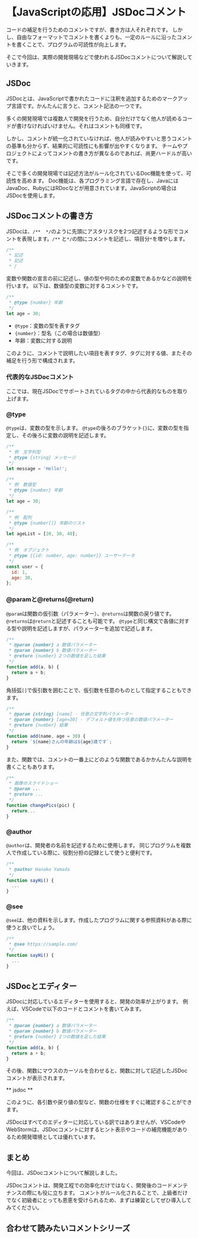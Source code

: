 # 【JavaScriptの応用】JSDocコメント

コードの補足を行うためのコメントですが、書き方は人それぞれです。
しかし、自由なフォーマットでコメントを書くよりも、一定のルールに沿ったコメントを書くことで、プログラムの可読性が向上します。

そこで今回は、実際の開発現場などで使われるJSDocコメントについて解説していきます。

## JSDoc
JSDocとは、JavaScriptで書かれたコードに注釈を追加するためのマークアップ言語です。かんたんに言うと、コメント記法の一つです。

多くの開発現場では複数人で開発を行うため、自分だけでなく他人が読めるコードが書けなければいけません。それはコメントも同様です。

しかし、コメントが統一化されていなければ、他人が読みやすいと思うコメントの基準も分からず、結果的に可読性にも影響が出やすくなります。
チームやプロジェクトによってコメントの書き方が異なるのであれば、尚更ハードルが高いです。

そこで多くの開発現場では記述方法がルール化されているDoc機能を使って、可読性を高めます。
Doc機能は、各プログラミング言語で存在し、JavaにはJavaDoc、RubyにはRDocなどが用意されています。JavaScriptの場合はJSDocを使用します。

## JSDocコメントの書き方
JSDocは、```/**  */```のように先頭にアスタリスクを2つ記述するような形でコメントを表現します。```/**``` と```*/```の間にコメントを記述し、項目分```*```を増やします。
```javascript
/**
 * 記述
 * 記述
 * /
```

変数や関数の宣言の前に記述し、値の型や何のための変数であるかなどの説明を行います。
以下は、数値型の変数に対するコメントです。
```javascript
/** 
 * @type {number} 年齢 
 */
let age = 30;
 ```

* ```@type```：変数の型を表すタグ
* ```{number}```：型名（この場合は数値型）
* 年齢：変数に対する説明

このように、コメントで説明したい項目を表すタグ、タグに対する値、またその補足を行う形で構成されます。

### 代表的なJSDocコメント
ここでは、現在JSDocでサポートされているタグの中から代表的なものを取り上げます。

### @type
```@type```は、変数の型を示します。
```@type```の後ろのブラケット```{}```に、変数の型を指定し、その後ろに変数の説明を記述します。
```javascript
/** 
 * 例　文字列型
 * @type {string} メッセージ
 */
let message = 'Hello!';

/** 
 * 例　数値型
 * @type {number} 年齢
 */
let age = 30;

/** 
 * 例　配列
 * @type {number[]} 年齢のリスト
 */
let ageList = [20, 30, 40];

/** 
 * 例　オブジェクト
 * @type {{id: number, age: number}} ユーザーデータ
 */
const user = {
  id: 1,
  age: 30,
};
 ```

### @paramと@returns(@return)
```@param```は関数の仮引数（パラメーター）、```@returns```は関数の戻り値です。```@returns```は```@return```と記述することも可能です。
```@type```と同じ構文で各値に対する型や説明を記述しますが、パラメーターを追加で記述します。

```javascript
/** 
 * @param {number} a 数値パラメーター
 * @param {number} b 数値パラメーター
 * @return {number} 2つの数値を足した結果
 */
function add(a, b) {
  return a + b;
}
```

角括弧```[]```で仮引数を囲むことで、仮引数を任意のものとして指定することもできます。
```javascript
/** 
 * @param {string} [name] - 任意の文字列パラメーター
 * @param {number} [age=30] - デフォルト値を持つ任意の数値パラメーター
 * @return {number} 結果
 */
function add(name, age = 30) {
  return `${name}さんの年齢は${age}歳です`;
}
```

また、関数では、コメントの一番上にどのような関数であるかかんたんな説明を書くこともあります。
```javascript
/** 
 * 画像のスライドショー
 * @param ...
 * @return ...
 */
function changePics(pic) {
  return...
}
```

### @author
```@author```は、開発者の名前を記述するために使用します。
同じプログラムを複数人で作成している際に、役割分担の記録として使うと便利です。
```javascript
/** 
 * @author Hanako Yamada
 */
function sayHi() {
  ...
}
 ```

### @see
```@see```は、他の資料を示します。作成したプログラムに関する参照資料がある際に使うと良いでしょう。
```javascript
/** 
 * @see https://sample.com/
 */
function sayHi() {
  ...
}
 ```

## JSDocとエディター
JSDocに対応しているエディターを使用すると、開発の効率が上がります。
例えば、VSCodeで以下のコードとコメントを書いてみます。
```javascript
/** 
 * @param {number} a 数値パラメーター
 * @param {number} b 数値パラメーター
 * @return {number} 2つの数値を足した結果
 */
function add(a, b) {
  return a + b;
}
```

その後、関数にマウスのカーソルを合わせると、関数に対して記述したJSDocコメントが表示されます。

** jsdoc **

このように、各引数や戻り値の型など、関数の仕様をすぐに確認することができます。

JSDocはすべてのエディターに対応している訳ではありませんが、VSCodeやWebStormは、JSDocコメントに対するヒント表示やコードの補完機能がありるため開発環境としては優れています。

## まとめ
今回は、JSDocコメントについて解説しました。

JSDocコメントは、開発工程での効率化だけではなく、開発後のコードメンテナンスの際にも役に立ちます。
コメントがルール化されることで、上級者だけでなく初級者にとっても恩恵を受けられるため、まずは練習としてぜひ導入してみてください。

## 合わせて読みたいコメントシリーズ



